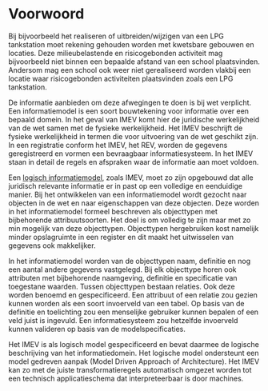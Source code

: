 Voorwoord
=========

Bij bijvoorbeeld het realiseren of uitbreiden/wijzigen van een LPG tankstation moet rekening gehouden
worden met kwetsbare gebouwen en locaties. Deze milieubelastende en risicogebonden activiteit mag bijvoorbeeld
niet binnen een bepaalde afstand van een school plaatsvinden. Andersom mag een
school ook weer niet gerealiseerd worden vlakbij een locatie waar risicogebonden activiteiten plaatsvinden zoals een
LPG tankstation.

De informatie aanbieden om deze afwegingen te doen is bij wet verplicht. Een informatiemodel is een
soort bouwtekening voor informatie over een bepaald domein. In het geval van
IMEV komt hier de juridische werkelijkheid van de wet samen met de fysieke werkelijkheid.
Het IMEV beschrijft de fysieke werkelijkheid in termen die voor uitvoering van de wet geschikt zijn. In een registratie conform het IMEV, het REV, worden de gegevens geregistreerd en vormen een bevraagbaar informatiesysteem. In het IMEV staan in detail de
regels en afspraken waar de informatie aan moet voldoen.

Een [logisch informatiemodel](https://docs.geostandaarden.nl/mim/mim/\#niveau-3-logisch-informatie-of-gegevensmodel),
zoals IMEV, moet zo zijn opgebouwd dat alle juridisch relevante informatie
er in past op een volledige en eenduidige manier. Bij het ontwikkelen van een
informatiemodel wordt gezocht naar objecten in de wet en naar
eigenschappen van deze objecten. Deze worden in het informatiemodel formeel beschreven als objecttypen met bijbehorende attribuutsoorten. Het doel is om volledig te zijn maar met zo min mogelijk van deze objecttypen.
Objecttypen hergebruiken kost namelijk minder opslagruimte in een register en
dit maakt het uitwisselen van gegevens ook makkelijker.

In het informatiemodel worden van de objecttypen naam, definitie en nog een aantal andere gegevens vastgelegd. Bij elk objecttype horen ook attributen met bijbehorende naamgeving, definitie en specificatie van toegestane waarden. Tussen objecttypen bestaan relaties. Ook deze worden benoemd en gespecificeerd. Een attribuut of een relatie zou gezien kunnen worden
als een soort invoerveld van een tabel. Op basis van de definitie en toelichting
zou een menselijke gebruiker kunnen bepalen of een veld juist is ingevuld. Een
informatiesysteem zou hetzelfde invoerveld kunnen valideren op basis van de modelspecificaties.

Het IMEV is als logisch model gespecificeerd en bevat daarmee de logische beschrijving van het informatiedomein. Het logische model ondersteunt een model gedreven aanpak (Model Driven Approach of Architecture). Het IMEV kan zo met de juiste transformatieregels automatisch omgezet worden tot een technisch applicatieschema
dat interpreteerbaar is door machines.


